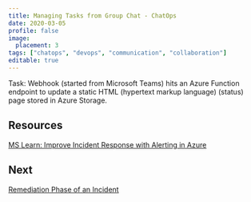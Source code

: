 ```yaml
---
title: Managing Tasks from Group Chat - ChatOps
date: 2020-03-05
profile: false
image:
  placement: 3
tags: ["chatops", "devops", "communication", "collaboration"]
editable: true
---
```


Task: Webhook (started from Microsoft Teams) hits an Azure Function endpoint to update a static HTML (hypertext markup language) (status) page stored in Azure Storage.

## Resources

[MS Learn: Improve Incident Response with Alerting in Azure](https://docs.microsoft.com/en-us/learn/modules/incident-response-with-alerting-on-azure/)

## Next

[Remediation Phase of an Incident](/post/incident-remediation/)